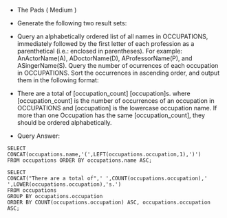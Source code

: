 * The Pads ( Medium )

- Generate the following two result sets:

- Query an alphabetically ordered list of all names in OCCUPATIONS, immediately followed by the first letter of each profession as a parenthetical (i.e.: enclosed in parentheses). For example: AnActorName(A), ADoctorName(D), AProfessorName(P), and ASingerName(S).
Query the number of ocurrences of each occupation in OCCUPATIONS. Sort the occurrences in ascending order, and output them in the following format:

- There are a total of [occupation_count] [occupation]s.
where [occupation_count] is the number of occurrences of an occupation in OCCUPATIONS and [occupation] is the lowercase occupation name. If more than one Occupation has the same [occupation_count], they should be ordered alphabetically.

- Query Answer: 

```
SELECT 
CONCAT(occupations.name,'(',LEFT(occupations.occupation,1),')')
FROM occupations ORDER BY occupations.name ASC;

SELECT 
CONCAT("There are a total of",' ',COUNT(occupations.occupation),' ',LOWER(occupations.occupation),'s.')
FROM occupations 
GROUP BY occupations.occupation
ORDER BY COUNT(occupations.occupation) ASC, occupations.occupation ASC;
```
